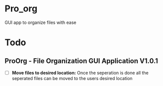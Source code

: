 # Pro_org
GUI app to organize files with ease 

# Todo

## ProOrg - File Organization GUI Application V1.0.1

- [ ] **Move files to desired location:** Once the seperation is done all the seperated files can be moved to the users desired location 



